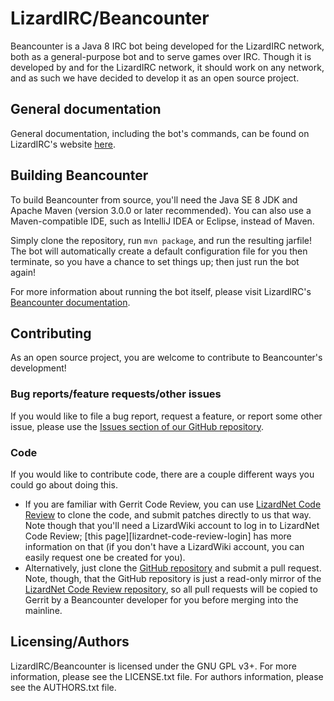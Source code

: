 # LizardIRC/Beancounter

Beancounter is a Java 8 IRC bot being developed for the LizardIRC network, both as a general-purpose bot and to serve
games over IRC.  Though it is developed by and for the LizardIRC network, it should work on any network, and as such
we have decided to develop it as an open source project.

## General documentation
General documentation, including the bot's commands, can be found on LizardIRC's website [here][lizardirc-beancounter].

## Building Beancounter
To build Beancounter from source, you'll need the Java SE 8 JDK and Apache Maven (version 3.0.0 or later recommended).
You can also use a Maven-compatible IDE, such as IntelliJ IDEA or Eclipse, instead of Maven.

Simply clone the repository, run `mvn package`, and run the resulting jarfile!  The bot will automatically create a
default configuration file for you then terminate, so you have a chance to set things up; then just run the bot again!

For more information about running the bot itself, please visit LizardIRC's [Beancounter
documentation][lizardirc-beancounter].

## Contributing
As an open source project, you are welcome to contribute to Beancounter's development!

### Bug reports/feature requests/other issues
If you would like to file a bug report, request a feature, or report some other issue, please use the [Issues section
of our GitHub repository][github-issues].

### Code
If you would like to contribute code, there are a couple different ways you could go about doing this.

* If you are familiar with Gerrit Code Review, you can use [LizardNet Code Review][lizardnet-code-review] to clone
  the code, and submit patches directly to us that way.  Note though that you'll need a LizardWiki account to log in to
  LizardNet Code Review; [this page][lizardnet-code-review-login] has more information on that (if you don't have a
  LizardWiki account, you can easily request one be created for you).
* Alternatively, just clone the [GitHub repository][github] and submit a pull request.  Note, though, that the GitHub
  repository is just a read-only mirror of the [LizardNet Code Review repository][lizardnet-repository], so all pull
  requests will be copied to Gerrit by a Beancounter developer for you before merging into the mainline.

## Licensing/Authors
LizardIRC/Beancounter is licensed under the GNU GPL v3+.  For more information, please see the LICENSE.txt file.  For
authors information, please see the AUTHORS.txt file.

[lizardirc-beancounter]: https://www.lizardirc.org/index.php?page=beancounter
[github]: https://github.com/LizardNet/LizardIRC-Beancounter
[github-issues]: https://github.com/LizardNet/LizardIRC-Beancounter/issues
[lizardnet-code-review]: https://gerrit.fastlizard4.org
[lizardnet-repository]: https://git.fastlizard4.org/gitblit/summary/?r=LizardIRC/Beancounter.git
